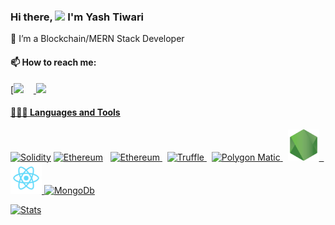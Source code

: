 ### Hi there,   <img src="https://github.com/sciencepal/sciencepal/blob/master/assets/Hi.gif" width="29px"> I'm Yash Tiwari

 
👯 I’m a Blockchain/MERN Stack Developer
 #### 📫 How to reach me:

[[<img src="https://img.icons8.com/color/48/000000/linkedin.png" width="3.5%"/>](https://www.linkedin.com/in/yash-tiwari-7113b5215/)
 &nbsp; &nbsp;<a href="mailto:official.yasht@gmail.com"> <img src="https://img.icons8.com/fluent/48/000000/gmail.png" width="3.5%"/>

 

#### 👨🏻‍💻 Languages and Tools <br />
<p align="right"> 

<a href="https://soliditylang.org/" target="_blank"><img src="https://icons-for-free.com/iconfiles/png/512/vscode+icons+type+light+solidity-1324451369192236256.png" alt="Solidity" width="50" height="50"></img></a> 
<a href="https://ethereum.org/en/" target="_blank"><img src="https://toppng.com/uploads/preview/innovationhere-is-a-png-file-i-designed-of-ethereum-ethereum-logo-11563061039k7z95jc7md.png" alt="Ethereum" width="50" height="50"></img></a>  &nbsp;
<a href="https://web3js.readthedocs.io/en/v1.5.2/" target="_blank"><img src="https://miro.medium.com/max/1400/1*2GHi9FwnyA5UTJpcxPSG7A.jpeg" alt="Ethereum" width="50" height="50"></img> </a>  &nbsp;
<a href="https://trufflesuite.com/" target="_blank"><img src="https://trufflesuite.com/assets/logo.png" alt="Truffle" width="50" height="50"></img> </a>  &nbsp;
<a href="https://polygon.technology/" target="_blank"><img src="https://cryptologos.cc/logos/polygon-matic-logo.png" alt="Polygon Matic" width="50" height="50"></img> </a> &nbsp;
<a href="https://nodejs.org/en/" target="_blank"><img src="https://raw.githubusercontent.com/github/explore/80688e429a7d4ef2fca1e82350fe8e3517d3494d/topics/nodejs/nodejs.png" alt="NodeJS" width="50" height="50"> </img> &nbsp;
<a href="https://reactjs.org/" target="_blank"><img src="https://raw.githubusercontent.com/github/explore/80688e429a7d4ef2fca1e82350fe8e3517d3494d/topics/react/react.png" alt="ReactJS" width="50" height="50"></img> </a> 
<a href="https://www.mongodb.com/" target="_blank"><img src="https://drive.google.com/file/d/1HQ1NXgyPWv6VdbCFNy5bNR6noqWLaMYe/view?usp=sharing" alt="MongoDb" width="50" height="50"></img> </a> 
</p>

[![Stats](https://github-readme-stats.vercel.app/api?username=yasht-007&show_icons=true&title_color=fff&icon_color=79ff97&text_color=9f9f9f&bg_color=151515&count_private=true)](https://github-readme-stats.vercel.app/api?username=yasht-007&show_icons=true&theme=radical)&nbsp; &nbsp; &nbsp; &nbsp; &nbsp; &nbsp; &nbsp; &nbsp; &nbsp; &nbsp; 
